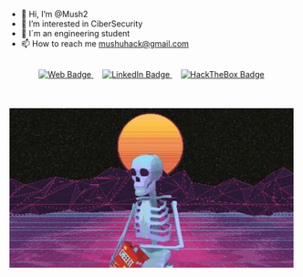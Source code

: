 - 👋 Hi, I’m @Mush2
- 👀 I’m interested in CiberSecurity
- 🌱 I´m an engineering student
- 📫 How to reach me mushuhack@gmail.com

<br>
<div id="badges" align="center">
      <a href="https://mush2h.github.io">
        <img src="https://img.shields.io/badge/Personal%20Web-black?style=for-the-badge&logo=television"
          alt="Web Badge" />
      </a>
      &nbsp;&nbsp;&nbsp;
      <a href="https://www.linkedin.com/in/fernando-jes%C3%BAs-g-234375203" target="_blank">
        <img src="https://img.shields.io/badge/LinkedIn-blue?style=for-the-badge&logo=linkedin&logoColor=white"
          alt="LinkedIn Badge" />
      </a>
      &nbsp;&nbsp;&nbsp;
      <a href="https://app.hackthebox.com/profile/562959" target="_blank">
        <img src="https://img.shields.io/badge/HackTheBox-green?style=for-the-badge&logo=hackthebox&logoColor=black"
          alt="HackTheBox Badge" />
    </div>
<br />
<br />
<br />

<div id="badges" align="center">
<img src="welcome.gif"/>
</div>
<br>
<br>



<!---
Fergarcia99/Fergarcia99 is a ✨ special ✨ repository because its `README.md` (this file) appears on your GitHub profile.
You can click the Preview link to take a look at your changes.
--->
